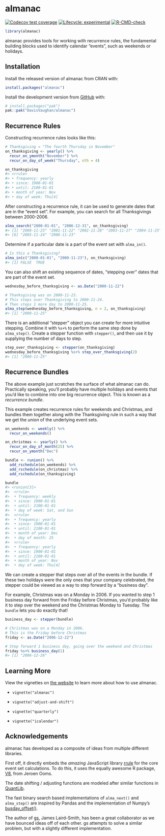
<!-- README.md is generated from README.Rmd. Please edit that file -->

# almanac

<!-- badges: start -->

[![Codecov test
coverage](https://codecov.io/gh/DavisVaughan/almanac/branch/main/graph/badge.svg)](https://app.codecov.io/gh/DavisVaughan/almanac?branch=main)
[![Lifecycle:
experimental](https://img.shields.io/badge/lifecycle-experimental-orange.svg)](https://lifecycle.r-lib.org/articles/stages.html)
[![R-CMD-check](https://github.com/DavisVaughan/almanac/actions/workflows/R-CMD-check.yaml/badge.svg)](https://github.com/DavisVaughan/almanac/actions/workflows/R-CMD-check.yaml)
<!-- badges: end -->

``` r
library(almanac)
```

almanac provides tools for working with recurrence rules, the
fundamental building blocks used to identify calendar “events”, such as
weekends or holidays.

## Installation

Install the released version of almanac from CRAN with:

``` r
install.packages("almanac")
```

Install the development version from [GitHub](https://github.com/) with:

``` r
# install.packages("pak")
pak::pak("DavisVaughan/almanac")
```

## Recurrence Rules

Constructing recurrence rules looks like this:

``` r
# Thanksgiving = "The fourth Thursday in November"
on_thanksgiving <- yearly() %>% 
  recur_on_ymonth("November") %>%
  recur_on_day_of_week("Thursday", nth = 4)

on_thanksgiving
#> <rrule>
#> • frequency: yearly
#> • since: 1900-01-01
#> • until: 2100-01-01
#> • month of year: Nov
#> • day of week: Thu[4]
```

After constructing a recurrence rule, it can be used to generate dates
that are in the “event set”. For example, you can search for all
Thanksgivings between 2000-2006.

``` r
alma_search("2000-01-01", "2006-12-31", on_thanksgiving)
#> [1] "2000-11-23" "2001-11-22" "2002-11-28" "2003-11-27" "2004-11-25"
#> [6] "2005-11-24" "2006-11-23"
```

Determine if a particular date is a part of the event set with
`alma_in()`.

``` r
# Is this a Thanksgiving?
alma_in(c("2000-01-01", "2000-11-23"), on_thanksgiving)
#> [1] FALSE  TRUE
```

You can also shift an existing sequence of dates, “stepping over” dates
that are part of the event set.

``` r
wednesday_before_thanksgiving <- as.Date("2000-11-22")

# Thanksgiving was on 2000-11-23.
# This steps over Thanksgiving to 2000-11-24.
# Then steps 1 more day to 2000-11-25.
alma_step(wednesday_before_thanksgiving, n = 2, on_thanksgiving)
#> [1] "2000-11-25"
```

There is an additional “stepper” object you can create for more
intuitive stepping. Combine it with `%s+%` to perform the same step done
by `alma_step()`. Create a stepper function with `stepper()`, and then
use it by supplying the number of days to step.

``` r
step_over_thanksgiving <- stepper(on_thanksgiving)
wednesday_before_thanksgiving %s+% step_over_thanksgiving(2)
#> [1] "2000-11-25"
```

## Recurrence Bundles

The above example just scratches the surface of what almanac can do.
Practically speaking, you’ll probably have multiple holidays and events
that you’d like to combine into one big recurrence object. This is known
as a *recurrence bundle*.

This example creates recurrence rules for weekends and Christmas, and
bundles them together along with the Thanksgiving rule in such a way
that we get the *union* of the underlying event sets.

``` r
on_weekends <- weekly() %>%
  recur_on_weekends()

on_christmas <- yearly() %>%
  recur_on_day_of_month(25) %>%
  recur_on_ymonth("Dec")

bundle <- runion() %>%
  add_rschedule(on_weekends) %>%
  add_rschedule(on_christmas) %>%
  add_rschedule(on_thanksgiving)

bundle
#> <runion[3]>
#>  <rrule>
#>  • frequency: weekly
#>  • since: 1900-01-01
#>  • until: 2100-01-01
#>  • day of week: Sat, and Sun
#>  <rrule>
#>  • frequency: yearly
#>  • since: 1900-01-01
#>  • until: 2100-01-01
#>  • month of year: Dec
#>  • day of month: 25
#>  <rrule>
#>  • frequency: yearly
#>  • since: 1900-01-01
#>  • until: 2100-01-01
#>  • month of year: Nov
#>  • day of week: Thu[4]
```

We can create a stepper that steps over all of the events in the bundle.
If these two holidays were the only ones that your company celebrated,
the stepper could be viewed as a way to step forward by a “business
day”.

For example, Christmas was on a Monday in 2006. If you wanted to step 1
business day forward from the Friday before Christmas, you’d probably
like it to step over the weekend and the Christmas Monday to Tuesday.
The `bundle` lets you do exactly that!

``` r
business_day <- stepper(bundle)

# Christmas was on a Monday in 2006.
# This is the Friday before Christmas
friday <- as.Date("2006-12-22")

# Step forward 1 business day, going over the weekend and Christmas
friday %s+% business_day(1)
#> [1] "2006-12-26"
```

## Learning More

View the vignettes on [the
website](https://davisvaughan.github.io/almanac/index.html) to learn
more about how to use almanac.

- `vignette("almanac")`

- `vignette("adjust-and-shift")`

- `vignette("quarterly")`

- `vignette("icalendar")`

## Acknowledgements

almanac has developed as a composite of ideas from multiple different
libraries.

First off, it directly embeds the *amazing* JavaScript library
[rrule](https://github.com/jakubroztocil/rrule) for the core event set
calculations. To do this, it uses the equally awesome R package,
[V8](https://github.com/jeroen/V8), from Jeroen Ooms.

The date shifting / adjusting functions are modeled after similar
functions in [QuantLib](https://github.com/lballabio/QuantLib).

The fast binary search based implementations of `alma_next()` and
`alma_step()` are inspired by Pandas and the implementation of Numpy’s
[busday_offset()](https://numpy.org/doc/stable/reference/generated/numpy.busday_offset.html).

The author of [gs](https://github.com/jameslairdsmith/gs), James
Laird-Smith, has been a great collaborator as we have bounced ideas off
of each other. gs attempts to solve a similar problem, but with a
slightly different implementation.
